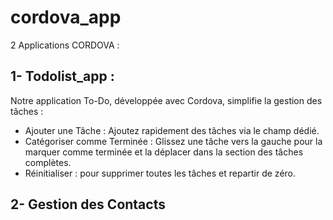 # cordova_app
2 Applications CORDOVA :
## 1- Todolist_app :
Notre application To-Do, développée avec Cordova, simplifie la gestion des tâches :

- Ajouter une Tâche : Ajoutez rapidement des tâches via le champ dédié.
- Catégoriser comme Terminée : Glissez une tâche vers la gauche pour la marquer comme terminée et la déplacer dans la section des tâches complètes.
- Réinitialiser : pour supprimer toutes les tâches et repartir de zéro.
## 2- Gestion des Contacts
